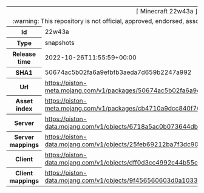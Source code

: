 <html><table>
<tr><td colspan="2" align="center"><img width="0" height="0"><br/>⌈ Minecraft 22w43a ⌋<br/><img width="0" height="0"></td></tr>
<tr><td colspan="2" align="center"><img width="0" height="0"><br/>
:warning: This repository is not official, approved, endorsed, associated or connected with Mojang :warning:
<br/><img width="0" height="0"></td></tr>
<tr><th>Id</th><td>22w43a</td></tr>
<tr><th>Type</th><td>snapshots</td></tr>
<tr><th>Release time</th><td>2022-10-26T11:55:59+00:00</td></tr>
<tr><th>SHA1</th><td>50674ac5b02fa6a9efbfb3aeda7d659b2247a992</td></tr>
<tr><th>Url</th><td><a href="https://piston-meta.mojang.com/v1/packages/50674ac5b02fa6a9efbfb3aeda7d659b2247a992/22w43a.json">https://piston-meta.mojang.com/v1/packages/50674ac5b02fa6a9efbfb3aeda7d659b2247a992/22w43a.json</a></td></tr>
<tr><th>Asset index</th><td><a href="https://piston-meta.mojang.com/v1/packages/cb4710a9dcc840f7688223fca8e366daecafb07a/1.json">https://piston-meta.mojang.com/v1/packages/cb4710a9dcc840f7688223fca8e366daecafb07a/1.json</a></td></tr>
<tr><th>Server</th><td><a href="https://piston-data.mojang.com/v1/objects/6718a5ac0b073644dbdfbd25f8218c68a1b390db/server.jar">https://piston-data.mojang.com/v1/objects/6718a5ac0b073644dbdfbd25f8218c68a1b390db/server.jar</a></td></tr>
<tr><th>Server mappings</th><td><a href="https://piston-data.mojang.com/v1/objects/25feb69212ba7f3dc9071c1c81f0632898c98339/server.txt">https://piston-data.mojang.com/v1/objects/25feb69212ba7f3dc9071c1c81f0632898c98339/server.txt</a></td></tr>
<tr><th>Client</th><td><a href="https://piston-data.mojang.com/v1/objects/dff0d3cc4992c44b55c504f1966274c7a2cec4d0/client.jar">https://piston-data.mojang.com/v1/objects/dff0d3cc4992c44b55c504f1966274c7a2cec4d0/client.jar</a></td></tr>
<tr><th>Client mappings</th><td><a href="https://piston-data.mojang.com/v1/objects/9f456560603d0a103313885d11beb0b71a148c01/client.txt">https://piston-data.mojang.com/v1/objects/9f456560603d0a103313885d11beb0b71a148c01/client.txt</a></td></tr>
</table></html>